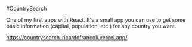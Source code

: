 #CountrySearch

One of my first apps with React. It's a small app you can use to get some basic information (capital, population, etc.) for any country you want.

https://countrysearch-ricardofrancoli.vercel.app/
